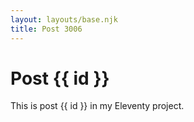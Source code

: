 ```yaml
---
layout: layouts/base.njk
title: Post 3006
---
```


# Post {{ id }}

This is post {{ id }} in my Eleventy project.
